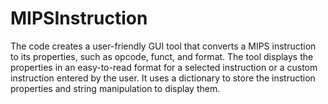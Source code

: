 # MIPSInstruction
The code creates a user-friendly GUI tool that converts a MIPS instruction to its properties, such as opcode, funct, and format.
The tool displays the properties in an easy-to-read format for a selected instruction or a custom instruction entered by the user.
It uses a dictionary to store the instruction properties and string manipulation to display them. 
